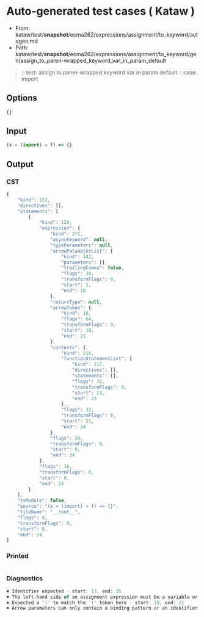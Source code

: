 # Auto-generated test cases ( Kataw )
- From: kataw/test/__snapshot__/ecma262/expressions/assignment/to_keyword/autogen.md
- Path: kataw/test/__snapshot__/ecma262/expressions/assignment/to_keyword/gen/assign_to_paren-wrapped_keyword_var_in_param_default
> :: test: assign to paren-wrapped keyword var in param default
> :: case: import
## Options

`````js
{}
`````
## Input

`````js
(x = (import) = f) => {}
`````
## Output

### CST

```javascript
{
    "kind": 122,
    "directives": [],
    "statements": [
        {
            "kind": 120,
            "expression": {
                "kind": 271,
                "asyncKeyword": null,
                "typeParameters": null,
                "arrowPatameterList": {
                    "kind": 342,
                    "parameters": [],
                    "trailingComma": false,
                    "flags": 34,
                    "transformFlags": 0,
                    "start": 1,
                    "end": 18
                },
                "returnType": null,
                "arrowToken": {
                    "kind": 10,
                    "flags": 64,
                    "transformFlags": 0,
                    "start": 18,
                    "end": 21
                },
                "contents": {
                    "kind": 216,
                    "functionStatementList": {
                        "kind": 217,
                        "directives": [],
                        "statements": [],
                        "flags": 32,
                        "transformFlags": 0,
                        "start": 23,
                        "end": 23
                    },
                    "flags": 32,
                    "transformFlags": 0,
                    "start": 21,
                    "end": 24
                },
                "flags": 34,
                "transformFlags": 0,
                "start": 0,
                "end": 24
            },
            "flags": 16,
            "transformFlags": 0,
            "start": 0,
            "end": 24
        }
    ],
    "isModule": false,
    "source": "(x = (import) = f) => {}",
    "fileName": "__root__",
    "flags": 0,
    "transformFlags": 0,
    "start": 0,
    "end": 24
}
```

### Printed

```javascript

```

### Diagnostics

```javascript
✖ Identifier expected - start: 13, end: 15
✖ The left-hand side of an assignment expression must be a variable or a property access - start: 13, end: 15
✖ Expected a ')' to match the '(' token here - start: 19, end: 21
✖ Arrow parameters can only contain a binding pattern or an identifier - start: 4, end: 21

```

